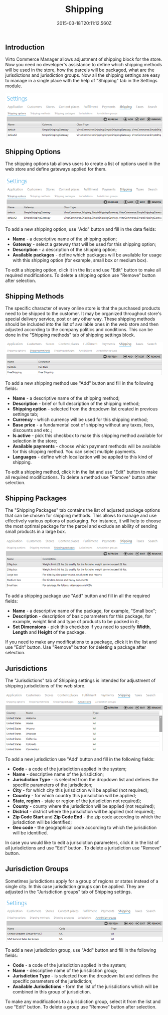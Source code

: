 ﻿---
title: Shipping
description: Shipping
layout: docs
date: 2015-03-18T20:11:12.560Z
priority: 7
---
## Introduction

Virto Commerce Manager allows adjustment of shipping block for the store. Now you need no developer's assistance to define which shipping methods will be used in the store, how the parcels will be packaged, what are the jurisdictions and jurisdiction groups. Now all the shipping settings are easy to manage in a single place with the help of "Shipping" tab in the Settings module.

<img src="../../../assets/images/docs/shipping-tab.PNG" />

## Shipping Options

The shipping options tab allows users to create a list of options used in the web store and define gateways applied for them.

<img src="../../../assets/images/docs/shipping-options.PNG" />

To add a new shipping option, use "Add" button and fill in the data fields:

* **Name** - a descriptive name of the shipping option;
* **Gateway** - select a gateway that will be used for this shipping option;
* **Description** - a description of the shipping option;
* **Available packages** - define which packages will be available for usage with this shipping option (for example, small box or medium box).

To edit a shipping option, click it in the list and use "Edit" button to make all required modifications. To delete a shipping option use "Remove" button after selection.

## Shipping Methods

The specific character of every online store is that the purchased products need to be shipped to the customer. It may be organized throughout store's special delivery service, post or any other way. These shipping methods should be included into the list of available ones in the web store and then adjusted according to the company politics and conditions. This can be done in the "Shipping methods" tab of shipping settings block.

<img src="../../../assets/images/docs/shipping-methods.PNG" />

To add a new shipping method use "Add" button and fill in the following fields:

* **Name** - a descriptive name of the shipping method;
* **Description** - brief or full description of the shipping method;
* **Shipping option** - selected from the dropdown list created in previous settings tab;
* **Currency** - which currency will be used for this shipping method;
* **Base price** - a fundamental cost of shipping without any taxes, fees, discounts and etc.;
* **Is active** - pick this checkbox to make this shipping method available for selection in the store;
* **Available payments** - choose which payment methods will be available for this shipping method. You can select multiple payments.
* **Languages** - define which localization will be applied to this kind of shipping.

To edit a shipping method, click it in the list and use "Edit" button to make all required modifications. To delete a method use "Remove" button after selection.

## Shipping Packages

The "Shipping Packages" tab contains the list of adjusted package options that can be chosen for shipping methods. This allows to manage and use effectively various options of packaging. For instance, it will help to choose the most optimal package for the parcel and exclude an ability of sending small products in a large box.

<img src="../../../assets/images/docs/shipping-packages.PNG" />

To add a shipping package use "Add" button and fill in all the required fields:

* **Name** - a descriptive name of the package, for example, "Small box";
* **Description** - description of basic parameters for this package, for example, weight limit and type of products to be packed in it;
* **Set Dimensions** - pick this checkbox if you need to specify **Width**, **Length** and **Height** of the package.

If you need to make any modifications to a package, click it in the list and use "Edit" button. Use "Remove" button for deleting a package after selection.

## Jurisdictions

The "Jurisdictions" tab of Shipping settings is intended for adjustment of shipping jurisdictions of the web store.

<img src="../../../assets/images/docs/jurisdictions.PNG" />

To add a new jurisdiction use "Add' button and fill in the following fields:

* **Code** - a code of the jurisdiction applied in the system;
* **Name** - descriptive name of the jurisdiction;
* **Jurisdiction Type** - is selected from the dropdown list and defines the specific parameters of the jurisdiction;
* **City** - for which city this jurisdiction will be applied (not required);
* **Country** - for which country this jurisdiction will be applied;
* **State, region** - state or region of the jurisdiction not required);
* **County** - county where the jurisdiction will be applied (not required);
* **District** - district where the jurisdiction will be applied (not required);
* **Zip Code Start** and **Zip Code End** - the zip code according to which the jurisdiction will be identified;
* **Geo code** - the geographical code according to which the jurisdiction will be identified.

In case you would like to edit a jurisdiction parameters, click it in the list of all jurisdictions and use "Edit" button. To delete a jurisdiction use "Remove" button.

## Jurisdiction Groups

Sometimes jurisdictions apply for a group of regions or states instead of a single city. In this case jurisdiction groups can be applied. They are adjusted in the "Jurisdiction groups" tab of Shipping settings.

<img src="../../../assets/images/docs/jurisdiction-groups.PNG" />

To add a new jurisdiction group, use "Add" button and fill in the following fields:

* **Code** - a code of the jurisdiction applied in the system;
* **Name** - descriptive name of the jurisdiction group;
* **Jurisdiction Type** - is selected from the dropdown list and defines the specific parameters of the jurisdiction;
* **Available Jurisdictions** - form the list of the jurisdictions which will be combined in this group of jurisdiction.

To make any modifications to a jurisdiction group, select it from the list and use "Edit" button. To delete a group use "Remove" button after selection.
